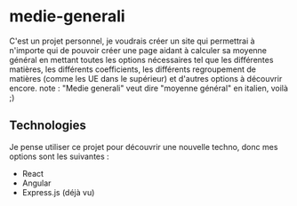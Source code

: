 # medie-generali
C'est un projet personnel, je voudrais créer un site qui permettrai à n'importe qui de pouvoir créer une page aidant à calculer sa moyenne général en mettant toutes les options nécessaires tel que les différentes matières, les différents coefficients, les différents regroupement de matières (comme les UE dans le supérieur) et d'autres options à découvrir encore.
note : "Medie generali" veut dire "moyenne général" en italien, voilà ;)


## Technologies
Je pense utiliser ce projet pour découvrir une nouvelle techno, donc mes options sont les suivantes :
- React
- Angular
- Express.js (déjà vu)
